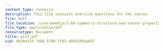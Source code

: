 ```yaml
---
content_type: resource
description: This file contains exercise questions for the course.
file: null
file_location: /coursemedia/3-60-symmetry-structure-and-tensor-properties-of-materials-fall-2005/4b30a32d7d8857007f83d95d1056a687_ps17.pdf
file_type: application/pdf
resourcetype: Document
title: ps17.pdf
uid: 4b30a32d-7d88-5700-7f83-d95d1056a687
---
```

